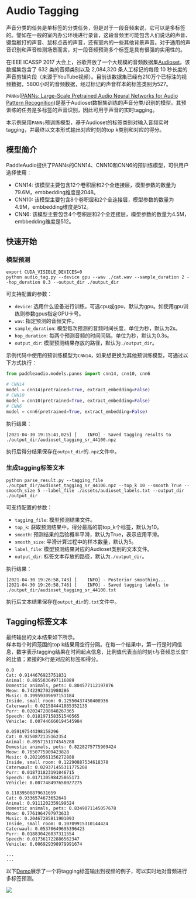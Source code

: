 # Audio Tagging

声音分类的任务是单标签的分类任务，但是对于一段音频来说，它可以是多标签的。譬如在一般的室内办公环境进行录音，这段音频里可能包含人们说话的声音、键盘敲打的声音、鼠标点击的声音，还有室内的一些其他背景声音。对于通用的声音识别和声音检测场景而言，对一段音频预测多个标签是具有很强的实用性的。

在IEEE ICASSP 2017 大会上，谷歌开放了一个大规模的音频数据集[Audioset](https://research.google.com/audioset/)。该数据集包含了 632 类的音频类别以及 2,084,320 条人工标记的每段 10 秒长度的声音剪辑片段（来源于YouTube视频）。目前该数据集已经有210万个已标注的视频数据，5800小时的音频数据，经过标记的声音样本的标签类别为527。

`PANNs`([PANNs: Large-Scale Pretrained Audio Neural Networks for Audio Pattern Recognition](https://arxiv.org/pdf/1912.10211.pdf))是基于Audioset数据集训练的声音分类/识别的模型。其预训练的任务是多标签的声音识别，因此可用于声音的实时tagging。

本示例采用`PANNs`预训练模型，基于Audioset的标签类别对输入音频实时tagging，并最终以文本形式输出对应时刻的top k类别和对应的得分。


## 模型简介

PaddleAudio提供了PANNs的CNN14、CNN10和CNN6的预训练模型，可供用户选择使用：
- CNN14: 该模型主要包含12个卷积层和2个全连接层，模型参数的数量为79.6M，embbedding维度是2048。
- CNN10: 该模型主要包含8个卷积层和2个全连接层，模型参数的数量为4.9M，embbedding维度是512。
- CNN6: 该模型主要包含4个卷积层和2个全连接层，模型参数的数量为4.5M，embbedding维度是512。


## 快速开始

### 模型预测

```shell
export CUDA_VISIBLE_DEVICES=0
python audio_tag.py --device gpu --wav ./cat.wav --sample_duration 2 --hop_duration 0.3 --output_dir ./output_dir
```

可支持配置的参数：

- `device`: 选用什么设备进行训练，可选cpu或gpu，默认为gpu。如使用gpu训练则参数gpus指定GPU卡号。
- `wav`: 指定预测的音频文件。
- `sample_duration`: 模型每次预测的音频时间长度，单位为秒，默认为2s。
- `hop_duration`: 每两个预测音频的时间间隔，单位为秒，默认为0.3s。
- `output_dir`: 模型预测结果存放的路径，默认为`./output_dir`。

示例代码中使用的预训练模型为`CNN14`，如果想更换为其他预训练模型，可通过以下方式执行：
```python
from paddleaudio.models.panns import cnn14, cnn10, cnn6

# CNN14
model = cnn14(pretrained=True, extract_embedding=False)
# CNN10
model = cnn10(pretrained=True, extract_embedding=False)
# CNN6
model = cnn6(pretrained=True, extract_embedding=False)
```

执行结果：
```
[2021-04-30 19:15:41,025] [    INFO] - Saved tagging results to ./output_dir/audioset_tagging_sr_44100.npz
```

执行后得分结果保存在`output_dir`的`.npz`文件中。


### 生成tagging标签文本
```shell
python parse_result.py --tagging_file ./output_dir/audioset_tagging_sr_44100.npz --top_k 10 --smooth True --smooth_size 5 --label_file ./assets/audioset_labels.txt --output_dir ./output_dir
```

可支持配置的参数：

- `tagging_file`: 模型预测结果文件。
- `top_k`: 获取预测结果中，得分最高的前top_k个标签，默认为10。
- `smooth`: 预测结果的后验概率平滑，默认为True，表示应用平滑。
- `smooth_size`: 平滑计算过程中的样本数量，默认为5。
- `label_file`: 模型预测结果对应的Audioset类别的文本文件。
- `output_dir`: 标签文本存放的路径，默认为`./output_dir`。

执行结果：
```
[2021-04-30 19:26:58,743] [    INFO] - Posterior smoothing...
[2021-04-30 19:26:58,746] [    INFO] - Saved tagging labels to ./output_dir/audioset_tagging_sr_44100.txt
```

执行后文本结果保存在`output_dir`的`.txt`文件中。


## Tagging标签文本

最终输出的文本结果如下所示。  
样本每个时间范围的top k结果用空行分隔。在每一个结果中，第一行是时间信息，数字表示tagging结果在时间起点信息，比例值代表当前时刻`t`与音频总长度`T`的比值；紧接的k行是对应的标签和得分。

```
0.0
Cat: 0.9144676923751831
Animal: 0.8855036497116089
Domestic animals, pets: 0.804577112197876
Meow: 0.7422927021980286
Music: 0.19959309697151184
Inside, small room: 0.12550437450408936
Caterwaul: 0.021584441885352135
Purr: 0.020247288048267365
Speech: 0.018197158351540565
Vehicle: 0.007446660194545984

0.059197544398158296
Cat: 0.9250872135162354
Animal: 0.8957151174545288
Domestic animals, pets: 0.8228275775909424
Meow: 0.7650775909423828
Music: 0.20210561156272888
Inside, small room: 0.12290887534618378
Caterwaul: 0.029371455311775208
Purr: 0.018731823191046715
Speech: 0.017130598425865173
Vehicle: 0.007748497650027275

0.11839508879631659
Cat: 0.9336574673652649
Animal: 0.9111202359199524
Domestic animals, pets: 0.8349071145057678
Meow: 0.7761964797973633
Music: 0.20467285811901093
Inside, small room: 0.10709915310144424
Caterwaul: 0.05370649695396423
Purr: 0.018830426037311554
Speech: 0.017361722886562347
Vehicle: 0.006929398979991674

...
...
```

以下[Demo](https://bj.bcebos.com/paddleaudio/media/audio_tagging_demo.mp4)展示了一个将tagging标签输出到视频的例子，可以实时地对音频进行多标签预测。

![](https://bj.bcebos.com/paddleaudio/media/audio_tagging_demo.gif)
